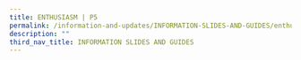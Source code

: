 ```yaml
---
title: ENTHUSIASM | P5
permalink: /information-and-updates/INFORMATION-SLIDES-AND-GUIDES/enthusiasm-p5
description: ""
third_nav_title: INFORMATION SLIDES AND GUIDES
---
```

